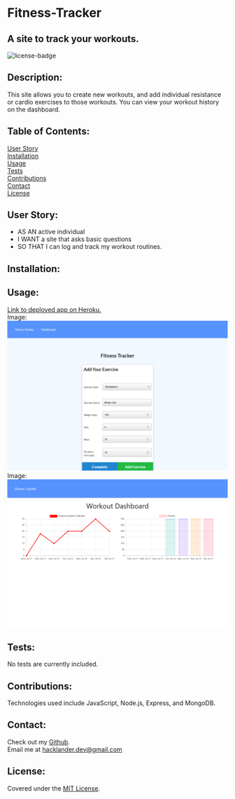 # Fitness-Tracker
## A site to track your workouts.

![license-badge](https://shields.io/github/license/MonsAltus/Fitness-Tracker)

## Description:
This site allows you to create new workouts, and add individual resistance or cardio exercises to those workouts. You can view your workout history on the dashboard.

## Table of Contents:
[User Story](#User-Story)<br>
[Installation](#Installation)<br>
[Usage](#Usage)<br>
[Tests](#Tests)<br>
[Contributions](#Contributions)<br>
[Contact](#Contact)<br>
[License](#License)<br>

## User Story:
- AS AN active individual
- I WANT a site that asks basic questions
- SO THAT I can log and track my workout routines.

## Installation:

## Usage:
[Link to deployed app on Heroku.](https://rocky-thicket-52791.herokuapp.com/) <br>
Image:<br>
![Adding a resistance exercise to a workout.](./assets/preview1.png)<br>
Image:<br>
![Viewing workout history in Dashboard.](./assets/preview2.png)<br>

## Tests:
No tests are currently included.

## Contributions:
Technologies used include JavaScript, Node.js, Express, and MongoDB.

## Contact:
Check out my [Github](https://github.com/MonsAltus).<br>
Email me at <hacklander.dev@gmail.com>

## License:
Covered under the [MIT License](https://github.com/MonsAltus//Fitness-Tracker/blob/main/LICENSE).
